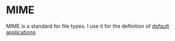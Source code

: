 # MIME
MIME is a standard for file types. I use it for the definition of [default applications](https://wiki.archlinux.org/title/XDG_MIME_Applications).
